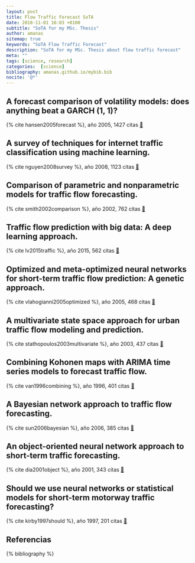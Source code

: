 ```yaml
---
layout: post
title: Flow Traffic Forecast SoTA
date: 2018-11-01 16:03 +0100
subtitle: "SoTA for my MSc. Thesis"
author: amanas
sitemap: true
keywords: "SoTA Flow Traffic Forecast"
description: "SoTA for my MSc. Thesis about flow traffic forecast"
meta: ""
tags: [science, research]
categories:  [science]
bibliography: amanas.github.io/mybib.bib
nocite: '@*'
---
```


## A forecast comparison of volatility models: does anything beat a GARCH (1, 1)?

{% cite hansen2005forecast %}, año 2005, 1427 citas  [🔗](https://drive.google.com/file/d/1d1DjCVIrvM31NdXRl0Mpu9rCGH0YnKYn/view?usp=sharing)

## A survey of techniques for internet traffic classification using machine learning.

{% cite nguyen2008survey %}, año 2008, 1123 citas [🔗](https://drive.google.com/file/d/1jdA9IXgxZ5ZqCuBdOhXAaGXm7aVxOs4l/view?usp=sharing)

## Comparison of parametric and nonparametric models for traffic flow forecasting.

{% cite smith2002comparison %}, año 2002,	762 citas  [🔗](https://drive.google.com/file/d/1_W3i33h1ebWZfd5sqcH_-nxGJGb1JKd1/view?usp=sharing)

## Traffic flow prediction with big data: A deep learning approach.

{% cite lv2015traffic %}, año 2015,	562 citas  [🔗](https://drive.google.com/file/d/1pwewXGHFDjEll6CKWkmhl8NhqzmJo4oR/view?usp=sharing)

## Optimized and meta-optimized neural networks for short-term traffic flow prediction: A genetic approach.

{% cite vlahogianni2005optimized %}, año 2005, 468 citas [🔗](https://drive.google.com/file/d/1MRXZ9vRfesjbqc90jYW-gVvwPc-H0Xd4/view?usp=sharing)

## A multivariate state space approach for urban traffic flow modeling and prediction.

{% cite stathopoulos2003multivariate %}, año 2003, 437 citas [🔗](https://drive.google.com/file/d/1PwXgLVUZR_BGFrPxLIAFUhPeR4zUoCQU/view?usp=sharing)

## Combining Kohonen maps with ARIMA time series models to forecast traffic flow.

{% cite van1996combining %}, año 1996, 401 citas  [🔗](https://drive.google.com/file/d/1RQ5TZzNohInmuiBz-BlqC7oWACJ_kHHE/view?usp=sharing)

## A Bayesian network approach to traffic flow forecasting.

{% cite sun2006bayesian %}, año 2006, 385 citas  [🔗](https://drive.google.com/file/d/1ANb-K0dcRDUTdPGWA0U7qsLnSNBk8TjB/view?usp=sharing)

## An object-oriented neural network approach to short-term traffic forecasting.

{% cite dia2001object %}, año 2001, 343 citas  [🔗](https://drive.google.com/file/d/1L9NImzRMZjA5OknBBK9riKevqrsHjfXX/view?usp=sharing)

## Should we use neural networks or statistical models for short-term motorway traffic forecasting?

{% cite kirby1997should %}, año 1997, 201 citas  [🔗](https://drive.google.com/file/d/1UN8J-clpsTNJyRDGRl8Wp_ftPvON0fNj/view?usp=sharing)




Referencias
----

{% bibliography %}
